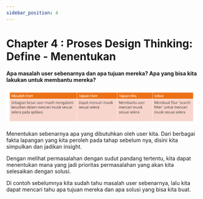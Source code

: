 ```yaml
---
sidebar_position: 4
---
```


# Chapter 4 : Proses Design Thinking: Define - Menentukan

**Apa masalah user sebenarnya dan apa tujuan mereka? Apa yang bisa kita lakukan untuk membantu mereka?**

![Docusaurus Plushie](./img/gambar4.png)

Menentukan sebenarnya apa yang dibutuhkan oleh user kita. Dari berbagai fakta lapangan yang kita peroleh pada tahap sebelum nya, disini kita simpulkan dan jadikan insight.

Dengan melihat permasalahan dengan sudut pandang tertentu, kita dapat menentukan mana yang jadi prioritas permasalahan yang akan kita selesaikan dengan solusi.

Di contoh sebelumnya kita sudah tahu masalah user sebenarnya, lalu kita dapat mencari tahu apa tujuan mereka dan apa solusi yang bisa kita buat.

